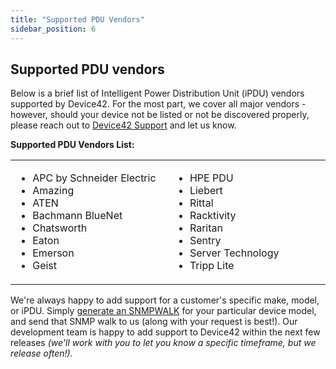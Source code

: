 ```yaml
---
title: "Supported PDU Vendors"
sidebar_position: 6
---
```


## Supported PDU vendors

Below is a brief list of Intelligent Power Distribution Unit (iPDU) vendors supported by Device42. For the most part, we cover all major vendors - however, should your device not be listed or not be discovered properly, please reach out to [Device42 Support](mailto:support@device42.com) and let us know.

**Supported PDU Vendors List:**

<table><tbody><tr><td width="312"><ul><li>APC by Schneider Electric</li><li>Amazing</li><li>ATEN</li><li>Bachmann BlueNet</li><li>Chatsworth</li><li>Eaton</li><li>Emerson</li><li>Geist</li></ul></td><td width="312"><ul><li>HPE PDU</li><li>Liebert</li><li>Rittal</li><li>Racktivity</li><li>Raritan</li><li>Sentry</li><li>Server Technology</li><li>Tripp Lite</li></ul></td></tr></tbody></table>

We're always happy to add support for a customer's specific make, model, or iPDU. Simply [generate an SNMPWALK](https://docs.device42.com/device42-appliance-manager/collecting-snmpwalk-output-for-troubleshooting/) for your particular device model, and send that SNMP walk to us (along with your request is best!). Our development team is happy to add support to Device42 within the next few releases _(we'll work with you to let you know a specific timeframe, but we release often!)_.
